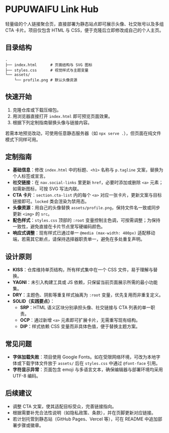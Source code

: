 # PUPUWAIFU Link Hub

轻量级的个人链接聚合页，直接部署为静态站点即可展示头像、社交账号以及多组 CTA 卡片。项目仅包含 HTML 与 CSS，便于克隆后立即修改成自己的个人主页。

## 目录结构

```text
.
├── index.html      # 页面结构与 SVG 图标
├── styles.css      # 视觉样式与主题变量
└── assets/
    └── profile.png # 默认头像资源
```

## 快速开始

1. 克隆仓库或下载压缩包。
2. 用浏览器直接打开 `index.html` 即可预览页面效果。
3. 根据下列定制指南替换头像与链接内容。

若需本地预览改动，可使用任意静态服务器（如 `npx serve .`），但页面在纯文件模式下同样可用。

## 定制指南

- **基础信息**：修改 `index.html` 中的标题、`<h1>` 名称与 `p.tagline` 文案，替换为个人标签或宣言。
- **社交链接**：在 `nav.social-links` 里更新 `href`，必要时添加或删除 `<a>` 元素；如需新图标，可按 SVG 写法内联。
- **CTA 卡片**：`section.cta-list` 内的每个 `<a>` 对应一张卡片，更新文案与目标链接即可。`locked` 类会渲染为禁用态。
- **头像资源**：用自己的头像替换 `assets/profile.png`，保持文件名一致或同步更新 `<img>` 的 `src`。
- **配色样式**：`styles.css` 顶部的 `:root` 变量控制主色调，可按需调整；为保持一致性，避免直接在卡片节点里写硬编码颜色。
- **响应式调整**：现有样式已通过单一 `@media (max-width: 480px)` 适配移动端，若需其它断点，请保持选择器职责单一，避免在多处重复声明。

## 设计原则

- **KISS**：仓库维持单页结构，所有样式集中在一个 CSS 文件，易于理解与替换。
- **YAGNI**：未引入构建工具或 JS 依赖，只保留当前页面展示所需的最小功能集。
- **DRY**：主题色、阴影等重复样式抽离为 `:root` 变量，优先复用而非重复定义。
- **SOLID（实践要点）**：
  - **SRP**：HTML 语义区块分别承担头像、社交链接与 CTA 列表的单一职责。
  - **OCP**：通过新增 `<a>` 元素即可扩展卡片，无需重写现有结构。
  - **DIP**：样式依赖 CSS 变量而非具体色值，便于替换主题方案。

## 常见问题

- **字体加载失败**：项目使用 Google Fonts。如在受限网络环境，可改为本地字体或下载字体文件放于 `assets/` 后在 `styles.css` 中通过 `@font-face` 引用。
- **字符显示异常**：页面包含 emoji 与多语言文本，确保编辑器与部署环境均采用 UTF-8 编码。

## 后续建议

- 调整 CTA 文案，使其适配目标受众，完善链接指向。
- 根据需要补充合法性说明（如隐私政策、条款），并在页脚更新对应链接。
- 若计划托管到静态站（GitHub Pages、Vercel 等），可在 README 中追加部署步骤或徽章。
